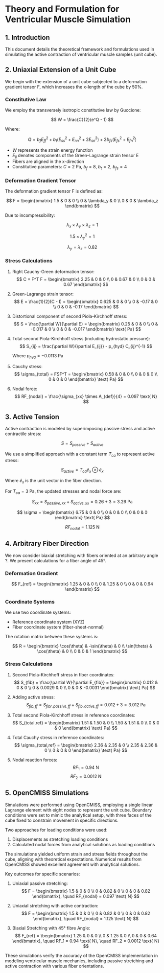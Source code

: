 # Theory and Formulation for Ventricular Muscle Simulation

## 1. Introduction

This document details the theoretical framework and formulations used in simulating the active contraction of ventricular muscle samples (unit cube).

## 2. Uniaxial Extension of a Unit Cube

We begin with the extension of a unit cube subjected to a deformation gradient tensor F, which increases the x-length of the cube by 50%.

### Constitutive Law

We employ the transversely isotropic constitutive law by Guccione:

$$
W = \frac{C}{2}(e^Q - 1)
$$

Where:

$$
Q = b_f E_{ff}^2 + b_t(E_{ss}^2 + E_{nn}^2 + 2E_{sn}^2) + 2b_{fs}(E_{fs}^2 + E_{fn}^2)
$$

- $W$ represents the strain energy function
- $E_{ij}$ denotes components of the Green–Lagrange strain tensor E
- Fibers are aligned in the x-direction
- Constitutive parameters: $C = 2$ Pa, $b_f = 8$, $b_t = 2$, $b_{fs} = 4$

### Deformation Gradient Tensor

The deformation gradient tensor F is defined as:

$$
F = \begin{bmatrix}
1.5 & 0 & 0 \\
0 & \lambda_y & 0 \\
0 & 0 & \lambda_z
\end{bmatrix}
$$

Due to incompressibility:

$$
\lambda_x \times \lambda_y \times \lambda_z = 1
$$

$$
1.5 \times \lambda_y^2 = 1
$$

$$
\lambda_y = \lambda_z = 0.82
$$

### Stress Calculations

1. Right Cauchy-Green deformation tensor:
   $$
   C = F^T F = \begin{bmatrix}
   2.25 & 0 & 0 \\
   0 & 0.67 & 0 \\
   0 & 0 & 0.67
   \end{bmatrix}
   $$

2. Green-Lagrange strain tensor:
   $$
   E = \frac{1}{2}(C - I) = \begin{bmatrix}
   0.625 & 0 & 0 \\
   0 & -0.17 & 0 \\
   0 & 0 & -0.17
   \end{bmatrix}
   $$

3. Distortional component of second Piola-Kirchhoff stress:
   $$
   S = \frac{\partial W}{\partial E} = \begin{bmatrix}
   0.25 & 0 & 0 \\
   0 & -0.017 & 0 \\
   0 & 0 & -0.017
   \end{bmatrix} \text{ Pa}
   $$

4. Total second Piola-Kirchhoff stress (including hydrostatic pressure):
   $$
   S_{ij} = \frac{\partial W}{\partial E_{ij}} - p_{hyd} C_{ij}^{-1}
   $$
   
   Where $p_{hyd} = -0.0113$ Pa

5. Cauchy stress:
   $$
   \sigma_{total} = FSF^T = \begin{bmatrix}
   0.58 & 0 & 0 \\
   0 & 0 & 0 \\
   0 & 0 & 0
   \end{bmatrix} \text{ Pa}
   $$

6. Nodal force:
   $$
   RF_{nodal} = \frac{\sigma_{xx} \times A_{def}}{4} = 0.097 \text{ N}
   $$

## 3. Active Tension

Active contraction is modeled by superimposing passive stress and active contractile stress:

$$
S = S_{passive} + S_{active}
$$

We use a simplified approach with a constant term $T_{ca}$ to represent active stress:

$$
S_{active} = T_{ca} \hat{e}_x \otimes \hat{e}_x
$$

Where $\hat{e}_x$ is the unit vector in the fiber direction.

For $T_{ca} = 3$ Pa, the updated stresses and nodal force are:

$$
S_{xx} = S_{passive,xx} + S_{active,xx} = 0.26 + 3 = 3.26 \text{ Pa}
$$

$$
\sigma = \begin{bmatrix}
6.75 & 0 & 0 \\
0 & 0 & 0 \\
0 & 0 & 0
\end{bmatrix} \text{ Pa}
$$

$$
RF_{nodal} = 1.125 \text{ N}
$$

## 4. Arbitrary Fiber Direction

We now consider biaxial stretching with fibers oriented at an arbitrary angle ?. We present calculations for a fiber angle of 45°.

### Deformation Gradient

$$
F_{ref} = \begin{bmatrix}
1.25 & 0 & 0 \\
0 & 1.25 & 0 \\
0 & 0 & 0.64
\end{bmatrix}
$$

### Coordinate Systems

We use two coordinate systems:
- Reference coordinate system (XYZ)
- Fiber coordinate system (fiber-sheet-normal)

The rotation matrix between these systems is:

$$
R = \begin{bmatrix}
\cos(\theta) & -\sin(\theta) & 0 \\
\sin(\theta) & \cos(\theta) & 0 \\
0 & 0 & 1
\end{bmatrix}
$$

### Stress Calculations

1. Second Piola-Kirchhoff stress in fiber coordinates:
   $$
   S_{fib} = \frac{\partial W}{\partial E_{fib}} = \begin{bmatrix}
   0.012 & 0 & 0 \\
   0 & 0.0029 & 0 \\
   0 & 0 & -0.0031
   \end{bmatrix} \text{ Pa}
   $$

2. Adding active stress:
   $$
   S_{fib,ff} = S_{fibr,passive,ff} + S_{fib,active,ff} = 0.012 + 3 = 3.012 \text{ Pa}
   $$

3. Total second Piola-Kirchhoff stress in reference coordinates:
   $$
   S_{total,ref} = \begin{bmatrix}
   1.51 & 1.50 & 0 \\
   1.50 & 1.51 & 0 \\
   0 & 0 & 0
   \end{bmatrix} \text{ Pa}
   $$

4. Total Cauchy stress in reference coordinates:
   $$
   \sigma_{total,ref} = \begin{bmatrix}
   2.36 & 2.35 & 0 \\
   2.35 & 2.36 & 0 \\
   0 & 0 & 0
   \end{bmatrix} \text{ Pa}
   $$

5. Nodal reaction forces:
   $$
   RF_1 = 0.94 \text{ N}
   $$
   $$
   RF_2 = 0.0012 \text{ N}
   $$

## 5. OpenCMISS Simulations

Simulations were performed using OpenCMISS, employing a single linear Lagrange element with eight nodes to represent the unit cube. Boundary conditions were set to mimic the analytical setup, with three faces of the cube fixed to constrain movement in specific directions.

Two approaches for loading conditions were used:
1. Displacements as stretching loading conditions
2. Calculated nodal forces from analytical solutions as loading conditions

The simulations yielded uniform strain and stress fields throughout the cube, aligning with theoretical expectations. Numerical results from OpenCMISS showed excellent agreement with analytical solutions.

Key outcomes for specific scenarios:

1. Uniaxial passive stretching:
   $$
   F = \begin{bmatrix}
   1.5 & 0 & 0 \\
   0 & 0.82 & 0 \\
   0 & 0 & 0.82
   \end{bmatrix}, \quad RF_{nodal} = 0.097 \text{ N}
   $$

2. Uniaxial stretching with active contraction:
   $$
   F = \begin{bmatrix}
   1.5 & 0 & 0 \\
   0 & 0.82 & 0 \\
   0 & 0 & 0.82
   \end{bmatrix}, \quad RF_{nodal} = 1.125 \text{ N}
   $$

3. Biaxial Stretching with 45° fibre Angle:
   $$
   F_{ref} = \begin{bmatrix}
   1.25 & 0 & 0 \\
   0 & 1.25 & 0 \\
   0 & 0 & 0.64
   \end{bmatrix}, \quad RF_1 = 0.94 \text{ N}, \quad RF_2 = 0.0012 \text{ N}
   $$

These simulations verify the accuracy of the OpenCMISS implementation in modeling ventricular muscle mechanics, including passive stretching and active contraction with various fiber orientations.
